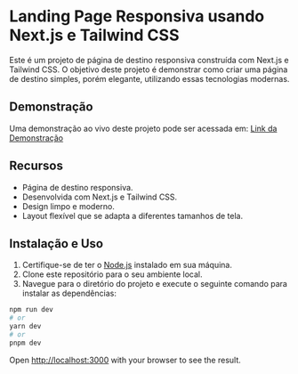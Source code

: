 # Landing Page Responsiva usando Next.js e Tailwind CSS

Este é um projeto de página de destino responsiva construída com Next.js e Tailwind CSS. O objetivo deste projeto é demonstrar como criar uma página de destino simples, porém elegante, utilizando essas tecnologias modernas.

## Demonstração

Uma demonstração ao vivo deste projeto pode ser acessada em: [Link da Demonstração](https://mentor01-ogzowasdz-lucas-landin.vercel.app/)

## Recursos

- Página de destino responsiva.
- Desenvolvida com Next.js e Tailwind CSS.
- Design limpo e moderno.
- Layout flexível que se adapta a diferentes tamanhos de tela.

## Instalação e Uso

1. Certifique-se de ter o [Node.js](https://nodejs.org) instalado em sua máquina.
2. Clone este repositório para o seu ambiente local.
3. Navegue para o diretório do projeto e execute o seguinte comando para instalar as dependências:

```bash
npm run dev
# or
yarn dev
# or
pnpm dev
```

Open [http://localhost:3000](http://localhost:3000) with your browser to see the result.

